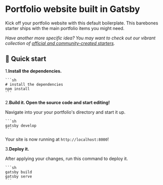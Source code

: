 # Portfolio website built in Gatsby

Kick off your portfolio website with this default boilerplate. This barebones starter ships with the main portfolio items you might need.

_Have another more specific idea? You may want to check out our vibrant collection of [official and community-created starters](https://www.gatsbyjs.org/docs/gatsby-starters/)._

## 🚀 Quick start

1.**Install the dependencies.**

    ```sh
    # install the dependencies
    npm install
    ```

2.**Build it. Open the source code and start editing!**

  Navigate into your your portfolio's directory and start it up.
  
    ```sh
    gatsby develop
    ```

  Your site is now running at `http://localhost:8000`!

3.**Deploy it.**

  After applying your changes, run this command to deploy it.

    ```sh
    gatsby build
    gatsby serve
    ```
